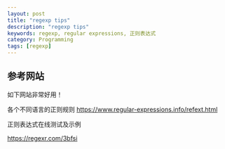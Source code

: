 ```yaml
---
layout: post
title: "regexp tips"
description: "regexp tips"
keywords: regexp, regular expressions, 正则表达式
category: Programming
tags: [regexp]
---
```



## 参考网站

如下网站非常好用！


各个不同语言的正则规则
<https://www.regular-expressions.info/refext.html>

正则表达式在线测试及示例

<https://regexr.com/3bfsi>

